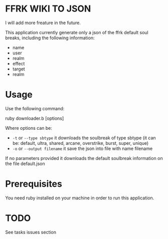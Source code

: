 # FFRK WIKI TO JSON

I will add more freature in the future.


This application currently generate only a json of the ffrk default soul breaks, including the following information:

* name
* user
* realm
* effect
* target
* realm

Usage
=======

Use the following command: 

  ruby downloader.b [options]
  
Where options can be: 

* `-t` or `--type sbtype` it downloads the soulbreak of type sbtype (it can be: default, ultra, shared, arcane, overstrike, burst, super, unique)
* `-o` or `--output filename` it save the json into file with name filename

If no parameters provided it downloads the default soulbreak information on the file default.json

Prerequisites
===============

You need ruby installed on your machine in order to run this application.

TODO
======

See tasks issues section
